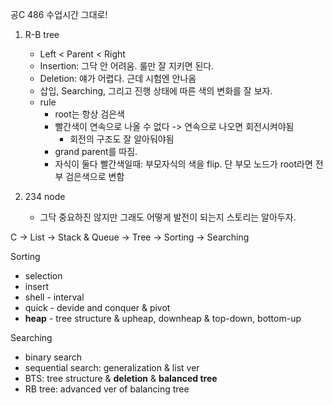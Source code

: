 공C 486 수업시간 그대로!
1. R-B tree
   - Left < Parent < Right
   - Insertion: 그닥 안 어려움. 룰만 잘 지키면 된다.
   - Deletion: 얘가 어렵다. 근데 시험엔 안나옴
   - 삽입, Searching, 그리고 진행 상태에 따른 색의 변화를 잘 보자.
   - rule
     - root는 항상 검은색
     - 빨간색이 연속으로 나올 수 없다 -> 연속으로 나오면 회전시켜야됨
       - 회전의 구조도 잘 알아둬야됨
     -  grand parent를 따짐.
     -  자식이 둘다 빨간색일때: 부모자식의 색을 flip. 단 부모 노드가 root라면 전부 검은색으로 변함

2. 234 node
   - 그닥 중요하진 않지만 그래도 어떻게 발전이 되는지 스토리는 알아두자.









C -> List -> Stack & Queue -> Tree -> Sorting -> Searching

Sorting
- selection
- insert
- shell - interval
- quick - devide and conquer & pivot
- **heap** - tree structure & upheap, downheap & top-down, bottom-up

Searching
- binary search
- sequential search: generalization & list ver 
- BTS: tree structure & **deletion** & **balanced tree**
- RB tree: advanced ver of balancing tree